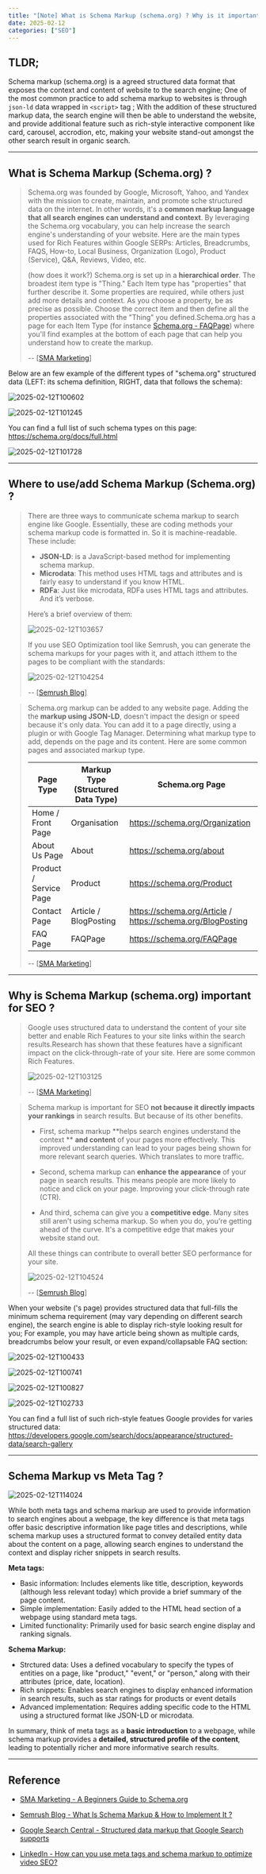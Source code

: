 ```yaml
---
title: "[Note] What is Schema Markup (schema.org) ? Why is it important for SEO ? "
date: 2025-02-12
categories: ["SEO"]
---
```






## TLDR;

Schema markup (schema.org) is a agreed structured data format that exposes the context and content of website to the search engine; One of the most common practice to add schema markup to websites is through `json-ld` data wrapped in `<script>` tag ;  With the addition of these structured markup data, the search engine will then be able to understand the website, and provide additional feature such as rich-style interactive component like card, carousel, accrodion, etc, making your website stand-out amongst the other search result in organic search.



---

## **What is Schema Markup (Schema.org) ?**

>    Schema.org was founded by Google, Microsoft, Yahoo, and Yandex with the mission to create, maintain, and promote sche structured data on the internet. In other words, it's a **common markup language that all search engines can understand and context**. By leveraging the Schema.org vocabulary, you can help increase the search engine's understanding of your website. Here are the main types used for Rich Features within Google SERPs: Articles, Breadcrumbs, FAQS, How-to, Local Business, Organization (Logo), Product (Service), Q&A, Reviews, Video, etc.
>
>   (how does it work?) Schema.org is set up in a **hierarchical order**. The broadest item type is "Thing." Each Item type has "properties" that further describe it. Some properties are required, while others just add more details and context. As you choose a property, be as precise as possible. Choose the correct item and then define all the properties associated with the "Thing" you defined.Schema.org has a page for each Item Type (for instance [Schema.org - FAQPage](https://schema.org/FAQPage)) where you'll find examples at the bottom of each page that can help you understand how to create the markup.
>
>   -- \[[SMA Marketing](https://www.youtube.com/watch?v=_HFRnsv7wFA)\]

Below are an few example of the different types of "schema.org"  structured data (LEFT: its schema definition, RIGHT, data that follows the schema):

![2025-02-12T100602](2025-02-12T100602.png)

![2025-02-12T101245](2025-02-12T101245.png)

You can find a full list of such schema types on this page: https://schema.org/docs/full.html

![2025-02-12T101728](2025-02-12T101728.png)







---

## Where to use/add Schema Markup (Schema.org) ?

>   There are three ways to communicate schema markup to search engine like Google. Essentially, these are coding methods your schema markup code is formatted in. So it is machine-readable. These include:
>
>   -   **JSON-LD**: is a JavaScript-based method for implementing schema markup.
>   -   **Microdata**: This method uses HTML tags and attributes and is fairly easy to understand if you know HTML.
>   -   **RDFa**: Just like microdata, RDFa uses HTML tags and attributes. And it’s verbose.
>
>   Here’s a brief overview of them:
>
>   ![2025-02-12T103657](2025-02-12T103657.png)
>
>   If you use SEO Optimization tool like Semrush, you can generate the schema markups for your pages with it, and attach itthem to the pages to be compliant with the standards:
>
>   ![2025-02-12T104254](2025-02-12T104254.png)
>
>   -- \[[Semrush Blog](https://www.semrush.com/blog/schema-markup/)\]

>   Schema.org markup can be added to any website page. Adding the the **markup using JSON-LD**, doesn't impact the design or speed because it's only data. You can add it to a page directly, using a plugin or with Google Tag Manager. Determining what markup type to add, depends on the page and its content. Here are some common pages and associated markup type.
>
>   | Page Type              | Markup Type (Structured Data Type) | Schema.org Page                                             |
>   | ---------------------- | ---------------------------------- | ----------------------------------------------------------- |
>   | Home / Front Page      | Organisation                       | https://schema.org/Organization                             |
>   | About Us Page          | About                              | https://schema.org/about                                    |
>   | Product / Service Page | Product                            | https://schema.org/Product                                  |
>   | Contact Page           | Article / BlogPosting              | https://schema.org/Article / https://schema.org/BlogPosting |
>   | FAQ Page               | FAQPage                            | https://schema.org/FAQPage                                  |
>
>   -- \[[SMA Marketing](https://www.youtube.com/watch?v=_HFRnsv7wFA)\]







---

## Why is Schema Markup (schema.org) important for SEO ?

>   Google uses structured data to understand the content of your site better and enable Rich Features to your site links within the search results.Research has shown that these features have a significant impact on the click-through-rate of your site. Here are some common Rich Features.
>
>   ![2025-02-12T103125](2025-02-12T103125.png)
>
>   -- \[[SMA Marketing](https://www.youtube.com/watch?v=_HFRnsv7wFA)\]

>   Schema markup is important for SEO **not because it directly impacts your rankings** in search results. But because of its other benefits.
>
>   -   First, schema markup **helps search engines understand the context ** **and content** of your pages more effectively. This improved understanding can lead to your pages being shown for more relevant search queries. Which translates to more traffic.
>   -   Second, schema markup can **enhance the appearance** of your page in search results. This means people are more likely to notice and click on your page. Improving your click-through rate (CTR).
>
>   -   And third, schema can give you a **competitive edge**. Many sites still aren't using schema markup. So when you do, you're getting ahead of the curve. It's a competitive edge that makes your website stand out.
>
>   All these things can contribute to overall better SEO performance for your site.
>
>   ![2025-02-12T104524](2025-02-12T104524.png)
>
>   -- \[[Semrush Blog](https://www.semrush.com/blog/schema-markup/)\]

When your website ('s page) provides structured data that full-fills the minimum schema requirement (may vary depending on different search engine), the search engine is able to display rich-style looking result for you; For example, you may have article being shown as multiple cards, breadcrumbs below your result, or even expand/collapsable FAQ section:

![2025-02-12T100433](2025-02-12T100433.png)

![2025-02-12T100741](2025-02-12T100741.png)

![2025-02-12T100827](2025-02-12T100827.png)

![2025-02-12T102733](2025-02-12T102733.png)

You can find a full list of such rich-style featues Google provides for varies structured data: https://developers.google.com/search/docs/appearance/structured-data/search-gallery

---

## Schema Markup vs Meta Tag ?

![2025-02-12T114024](2025-02-12T114024.png)

While both meta tags and schema markup are used to provide information to search engines about a webpage, the key difference is that meta tags offer basic descriptive information like page titles and descriptions, while schema markup uses a structured format to convey detailed entity data about the content on a page, allowing search engines to understand the context and display richer snippets in search results.

**Meta tags:**

-   Basic information: Includes elements like title, description, keywords (although less relevant today) which provide a brief summary of the page content.
-   Simple implementation: Easily added to the HTML head section of a webpage using standard meta tags.
-   Limited functionality: Primarily used for basic search engine display and ranking signals.

**Schema Markup:**

-   Strctured data: Uses a defined vocabulary to specify the types of entities on a page, like "product," "event," or "person," along with their attributes (price, date, location).
-   Rich snippets: Enables search engines to display enhanced information in search results, such as star ratings for products or event details
-   Advanced implementation: Requires adding specific code to the HTML using a structured format like JSON-LD or microdata.

In summary, think of meta tags as a **basic introduction** to a webpage, while schema markup provides a **detailed, structured profile of the content**, leading to potentially richer and more informative search results.







---

## Reference

-   [SMA Marketing - A Beginners Guide to Schema.org](https://www.youtube.com/watch?v=_HFRnsv7wFA)
-   [Semrush Blog - What Is Schema Markup & How to Implement It ?](https://www.semrush.com/blog/schema-markup)
-   [Google Search Central - Structured data markup that Google Search supports](https://developers.google.com/search/docs/appearance/structured-data/search-gallery)

-   [LinkedIn - How can you use meta tags and schema markup to optimize video SEO?](https://www.linkedin.com/advice/3/how-can-you-use-meta-tags-schema-markup-7upce#:~:text=In%20summary%2C%20meta%20tags%20refine,to%20interpret%20the%20video's%20context.)





